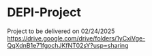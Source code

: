 # DEPI-Project
Project to be delivered on 02/24/2025
https://drive.google.com/drive/folders/1yCxiVge-QqXdnB1e71fgochJKfNT02sY?usp=sharing
